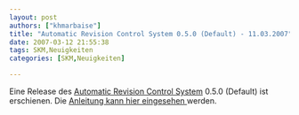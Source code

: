 ```yaml
---
layout: post
authors: ["khmarbaise"]
title: "Automatic Revision Control System 0.5.0 (Default) - 11.03.2007"
date: 2007-03-12 21:55:38
tags: SKM,Neuigkeiten
categories: [SKM,Neuigkeiten]

---
```

Eine Release des <a href="http://freshmeat.net/redir/arcs/66512/url_homepage/arcs.unixtreaty.com" title="ARCS">Automatic Revision Control System</a> 0.5.0 (Default) ist erschienen. Die <a href="http://arcs.unixtreaty.com/arcs-manual.1.html"  title="Anleitung">Anleitung kann hier eingesehen </a> werden.
